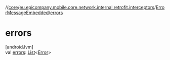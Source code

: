 //[core](../../../index.md)/[eu.epicompany.mobile.core.network.internal.retrofit.interceptors](../index.md)/[ErrorMessageEmbedded](index.md)/[errors](errors.md)

# errors

[androidJvm]\
val [errors](errors.md): [List](https://kotlinlang.org/api/latest/jvm/stdlib/kotlin.collections/-list/index.html)&lt;[Error](../-error/index.md)&gt;
